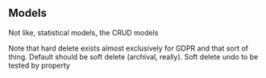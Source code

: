 ## Models

Not like, statistical models, the CRUD models

Note that hard delete exists almost exclusively for GDPR and that sort of thing. Default should be soft delete (archival, really). Soft delete undo to be tested by property
